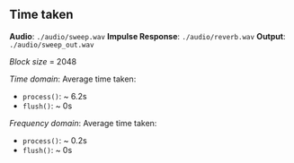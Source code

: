 ## Time taken
**Audio**: `./audio/sweep.wav`
**Impulse Response**: `./audio/reverb.wav`
**Output**: `./audio/sweep_out.wav`

*Block size* = 2048

*Time domain*: Average time taken:
- `process()`: ~ 6.2s
- `flush()`: ~ 0s

*Frequency domain*: Average time taken:
- `process()`: ~ 0.2s
- `flush()`: ~ 0s